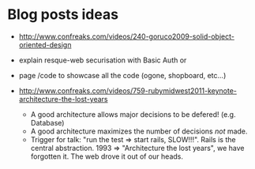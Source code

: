 # Blog posts ideas

- http://www.confreaks.com/videos/240-goruco2009-solid-object-oriented-design

- explain resque-web securisation with Basic Auth or

- page /code to showcase all the code (ogone, shopboard, etc...)



- http://www.confreaks.com/videos/759-rubymidwest2011-keynote-architecture-the-lost-years
  - A good architecture allows major decisions to be defered! (e.g. Database)
  - A good architecture maximizes the number of decisions *not* made.
  - Trigger for talk: "run the test => start rails, SLOW!!!". Rails is the central abstraction.
       1993 => "Architecture the lost years", we have forgotten it. The web drove it out of our
       heads.

